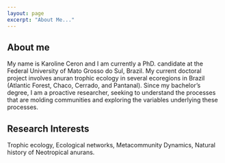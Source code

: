 ```yaml
---
layout: page
excerpt: "About Me..."
---
```

## About me
My name is Karoline Ceron and I am currently a PhD. candidate at the Federal University of Mato Grosso do Sul, Brazil. My current doctoral project involves anuran trophic ecology in several ecoregions in Brazil (Atlantic Forest, Chaco, Cerrado, and Pantanal). 
Since my bachelor’s degree, I am a proactive researcher, seeking to understand the processes that are molding communities and exploring the variables underlying these processes. 

## Research Interests
Trophic ecology, Ecological networks, Metacommunity Dynamics, Natural history of Neotropical anurans.
